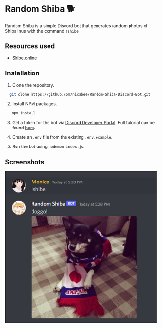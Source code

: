 # Random Shiba &#128021;

Random Shiba is a simple Discord bot that generates random photos of Shiba Inus with the command `!shibe`

## Resources used

- [Shibe.online](https://shibe.online/)

## Installation

1. Clone the repository.

```sh
  git clone https://github.com/nicabee/Random-Shiba-Discord-Bot.git
```

2. Install NPM packages.

```sh
   npm install
```

3. Get a token for the bot via [Discord Developer Portal](https://discord.com/developers/applications). Full tutorial
   can be found [here](https://youtu.be/F5KpcwtBk1E?t=397).

4. Create an `.env` file from the existing `.env.example`.

5. Run the bot using `nodemon index.js`.

## Screenshots

<img src="img/shiba.png" alt="alt text" width="500" height="500">
